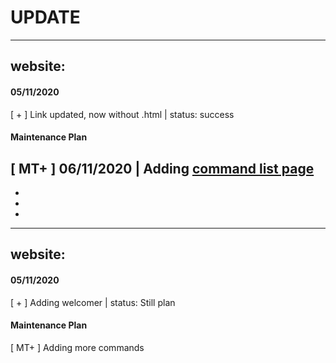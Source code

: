 UPDATE
======
_______________________________________________________________________________________
## website:

#### 05/11/2020
[ + ] Link updated, now without .html | status: success


#### Maintenance Plan
[ MT+ ] 06/11/2020 | Adding [command list page](https://sobabot.glitch.me/commands)
-
-
-
-
_______________________________________________________________________________________
## website:

#### 05/11/2020
[ + ] Adding welcomer | status: Still plan


#### Maintenance Plan
[ MT+ ] Adding more commands 
